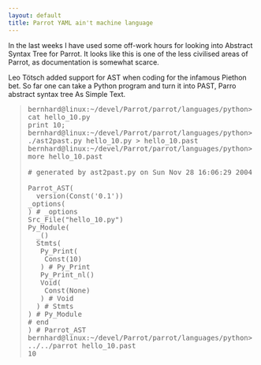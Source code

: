 ```yaml
---
layout: default
title: Parrot YAML ain't machine language
---
```


<p>
In the last weeks I have used some off-work hours for looking into Abstract Syntax Tree for Parrot. It looks like this is one of the less civilised areas of Parrot, as documentation is somewhat scarce.
</p><p>
Leo T&#246;tsch added support for AST when coding for the infamous Piethon bet. So far one can take a Python program and turn it into PAST, Parro abstract syntax tree As Simple Text.</p><blockquote><div><p> <tt>bernhard@linux:~/devel/Parrot/parrot/languages/python&gt; cat hello_10.py<br>print 10;<br>bernhard@linux:~/devel/Parrot/parrot/languages/python&gt;<nobr> <wbr></nobr>./ast2past.py hello_10.py &gt; hello_10.past<br>bernhard@linux:~/devel/Parrot/parrot/languages/python&gt; more hello_10.past<br> <br># generated by ast2past.py on Sun Nov 28 16:06:29 2004<br> <br>Parrot_AST(<br>&nbsp; version(Const('0.1'))<br> _options(<br> ) # _options<br> Src_File("hello_10.py")<br> Py_Module(<br>&nbsp; _()<br>&nbsp; Stmts(<br>&nbsp; &nbsp;Py_Print(<br>&nbsp; &nbsp; Const(10)<br>&nbsp; &nbsp;) # Py_Print<br>&nbsp; &nbsp;Py_Print_nl()<br>&nbsp; &nbsp;Void(<br>&nbsp; &nbsp; Const(None)<br>&nbsp; &nbsp;) # Void<br>&nbsp; ) # Stmts<br> ) # Py_Module<br> # end<br>) # Parrot_AST<br>bernhard@linux:~/devel/Parrot/parrot/languages/python&gt;<nobr> <wbr></nobr>../../parrot hello_10.past<br>10</tt></p>
